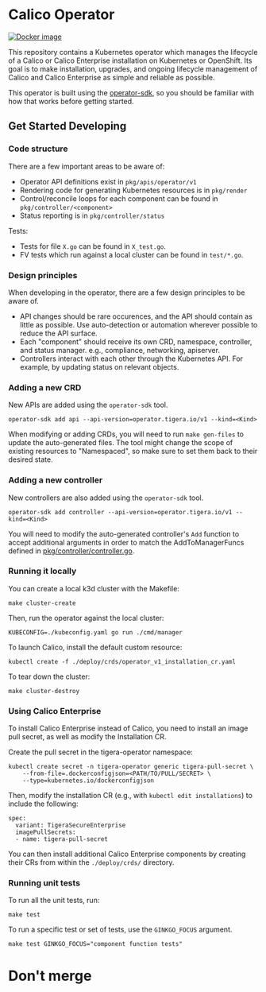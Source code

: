 # Calico Operator

[![Docker image](https://img.shields.io/badge/docker-quay.io%2Ftigera%2Foperator-blue)](https://quay.io/repository/tigera/operator)

This repository contains a Kubernetes operator which manages the lifecycle of a Calico or Calico Enterprise installation on Kubernetes or OpenShift. Its goal is
to make installation, upgrades, and ongoing lifecycle management of Calico and Calico Enterprise as simple and reliable as possible.

This operator is built using the [operator-sdk](https://github.com/operator-framework/operator-sdk), so you should be familiar with how that works before getting started.

## Get Started Developing

### Code structure

There are a few important areas to be aware of:

- Operator API definitions exist in `pkg/apis/operator/v1`
- Rendering code for generating Kubernetes resources is in `pkg/render`
- Control/reconcile loops for each component can be found in `pkg/controller/<component>`
- Status reporting is in `pkg/controller/status`

Tests:

- Tests for file `X.go` can be found in `X_test.go`.
- FV tests which run against a local cluster can be found in `test/*.go`.

### Design principles

When developing in the operator, there are a few design principles to be aware of.

- API changes should be rare occurences, and the API should contain as little as possible. Use auto-detection
  or automation wherever possible to reduce the API surface.
- Each "component" should receive its own CRD, namespace, controller, and status manager. e.g., compliance, networking, apiserver.
- Controllers interact with each other through the Kubernetes API. For example, by updating status on relevant objects.

### Adding a new CRD

New APIs are added using the `operator-sdk` tool.

```
operator-sdk add api --api-version=operator.tigera.io/v1 --kind=<Kind>
```

When modifying or adding CRDs, you will need to run `make gen-files` to update the auto-generated files. The tool
might change the scope of existing resources to "Namespaced", so make sure to set them back to their desired state.

### Adding a new controller

New controllers are also added using the `operator-sdk` tool.

```
operator-sdk add controller --api-version=operator.tigera.io/v1 --kind=<Kind>
```

You will need to modify the auto-generated controller's `Add` function to accept additional arguments
in order to match the AddToManagerFuncs defined in [pkg/controller/controller.go](./pkg/controller/controller.go).

### Running it locally

You can create a local k3d cluster with the Makefile:

	make cluster-create

Then, run the operator against the local cluster:

	KUBECONFIG=./kubeconfig.yaml go run ./cmd/manager

To launch Calico, install the default custom resource:

	kubectl create -f ./deploy/crds/operator_v1_installation_cr.yaml

To tear down the cluster:

	make cluster-destroy

### Using Calico Enterprise

To install Calico Enterprise instead of Calico, you need to install an image pull secret,
as well as modify the Installation CR.

Create the pull secret in the tigera-operator namespace:

```
kubectl create secret -n tigera-operator generic tigera-pull-secret \
    --from-file=.dockerconfigjson=<PATH/TO/PULL/SECRET> \
    --type=kubernetes.io/dockerconfigjson
```

Then, modify the installation CR (e.g., with `kubectl edit installations`) to include the following:

```
spec:
  variant: TigeraSecureEnterprise
  imagePullSecrets:
  - name: tigera-pull-secret
```

You can then install additional Calico Enterprise components by creating their CRs from within
the `./deploy/crds/` directory.

### Running unit tests

To run all the unit tests, run:

	make test

To run a specific test or set of tests, use the `GINKGO_FOCUS` argument.

	make test GINKGO_FOCUS="component function tests"

# Don't merge
